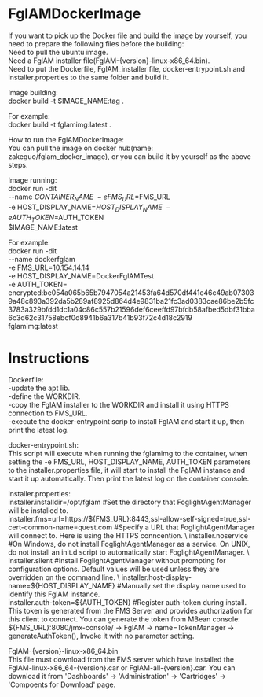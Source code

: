 # FglAMDockerImage
If you want to pick up the Docker file and build the image by yourself, you need to prepare the following files before the building: \
Need to pull the ubuntu image. \
Need a FglAM installer file(FglAM-{version}-linux-x86_64.bin). \
Need to put the Dockerfile, FglAM_installer file, docker-entrypoint.sh and installer.properties to the same folder and build it.

Image building: \
docker build -t $IMAGE_NAME:tag .

For example: \
docker build -t fglamimg:latest .

How to run the FglAMDockerImage: \
You can pull the image on docker hub(name: zakeguo/fglam_docker_image), or you can build it by yourself as the above steps.

Image running: \
docker run -dit \
--name $CONTAINER_NAME \
-e FMS_URL=$FMS_URL \
-e HOST_DISPLAY_NAME=$HOST_DISPLAY_NAME \
-e AUTH_TOKEN=$AUTH_TOKEN \
$IMAGE_NAME:latest

For example: \
docker run -dit \
--name dockerfglam \
-e FMS_URL=10.154.14.14 \
-e HOST_DISPLAY_NAME=DockerFglAMTest \
-e AUTH_TOKEN= encrypted:be054a065b65b7947054a21453fa64d570df441e46c49ab073039a48c893a392da5b289af8925d864d4e9831ba21fc3ad0383cae86be2b5fc3783a329bfdd1dc1a04c86c557b21596def6ceeffd97bfdb58afbed5dbf31bba6c3d62c31758ebcf0d8941b6a317b41b93f72c4d18c2919 \
fglamimg:latest


# Instructions
Dockerfile: \
-update the apt lib. \
-define the WORKDIR. \
-copy the FglAM installer to the WORKDIR and install it using HTTPS connection to FMS_URL. \
-execute the docker-entrypoint scrip to install FglAM and start it up, then print the latest log. 

docker-entrypoint.sh: \
This script will execute when running the fglamimg to the container, when setting the -e FMS_URL, HOST_DISPLAY_NAME, AUTH_TOKEN parameters to the installer.properties file, it will start to install the FglAM instance and start it up automatically. Then print the latest log on the container console. 

installer.properties: \
installer.installdir=/opt/fglam  #Set the directory that FoglightAgentManager will be installed to. \
installer.fms=url=https://${FMS_URL}:8443,ssl-allow-self-signed=true,ssl-cert-common-name=quest.com #Specify a URL that FoglightAgentManager will connect to. Here is using the HTTPS conncention. \
installer.noservice  #On Windows, do not install FoglightAgentManager as a service. On UNIX, do not install an init.d script to automatically start FoglightAgentManager. \
installer.silent  #Install FoglightAgentManager without prompting for configuration options. Default values will be used unless they are
overridden on the command line. \
installer.host-display-name=${HOST_DISPLAY_NAME}  #Manually set the display name used to identify this FglAM instance. \
installer.auth-token=${AUTH_TOKEN}  #Register auth-token during install. This token is generated from the FMS Server and provides authorization for this client to connect. You can generate the token from MBean console: ${FMS_URL}:8080/jmx-console/ -> FglAM -> name=TokenManager -> generateAuthToken(), Invoke it with no parameter setting. 

FglAM-{version}-linux-x86_64.bin \
This file must download from the FMS server which have installed the FglAM-linux-x86_64-{version}.car or FglAM-all-{version}.car. You can download it from 'Dashboards' -> 'Administration' -> 'Cartridges' -> 'Compoents for Download' page.
